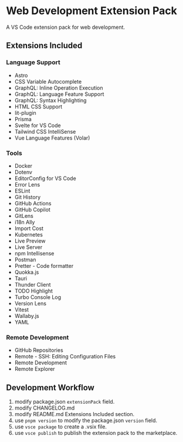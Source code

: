 # Web Development Extension Pack

A VS Code extension pack for web development.

## Extensions Included

### Language Support

- Astro
- CSS Variable Autocomplete
- GraphQL: Inline Operation Execution
- GraphQL: Language Feature Support
- GraphQL: Syntax Highlighting
- HTML CSS Support
- lit-plugin
- Prisma
- Svelte for VS Code
- Tailwind CSS IntelliSense
- Vue Language Features (Volar)

### Tools

- Docker
- Dotenv
- EditorConfig for VS Code
- Error Lens
- ESLint
- Git History
- GitHub Actions
- GitHub Copilot
- GitLens
- i18n Ally
- Import Cost
- Kubernetes
- Live Preview
- Live Server
- npm Intellisense
- Postman
- Pretter - Code formatter
- Quokka.js
- Tauri
- Thunder Client
- TODO Highlight
- Turbo Console Log
- Version Lens
- Vitest
- Wallaby.js
- YAML

### Remote Development

- GitHub Repositories
- Remote - SSH: Editing Configuration Files
- Remote Development
- Remote Explorer

## Development Workflow

1. modify package.json `extensionPack` field.
1. modify CHANGELOG.md
1. modify README.md Extensions Included section.
1. use `pnpm version` to modify the package.json `version` field.
1. use `vsce package` to create a .vsix file.
1. use `vsce publish` to publish the extension pack to the marketplace.
